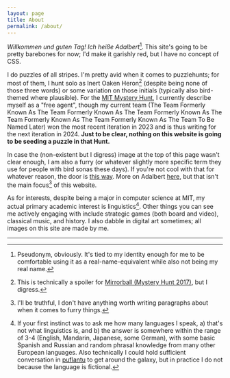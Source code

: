 ```yaml
---
layout: page
title: About
permalink: /about/
---
```


*Willkommen und guten Tag! Ich heiße Adalbert*[^name]. This site's going to be pretty barebones for now; I'd make it garishly red, but I have no concept of CSS.

<!-- ![Hello!]( "Uh, is this how waving works? OK.") -->

I do puzzles of all stripes. I'm pretty avid when it comes to puzzlehunts; for most of them, I hunt solo as Inert Oaken Heron[^heron] (despite being none of those three words) or some variation on those initials (typically also bird-themed where plausible). For the [MIT Mystery Hunt](https://puzzles.mit.edu/), I currently describe myself as a "free agent", though my current team (The Team Formerly Known As The Team Formerly Known As The Team Formerly Known As The Team Formerly Known As The Team Formerly Known As The Team To Be Named Later) won the most recent iteration in 2023 and is thus writing for the next iteration in 2024. **Just to be clear, nothing on this website is going to be seeding a puzzle in that Hunt.**

In case the (non-existent but I digress) image at the top of this page wasn't clear enough, I am also a furry (or whatever slightly more specific term they use for people with bird sonas these days). If you're not cool with that for whatever reason, the door is [this way](https://soatok.blog/2023/01/27/dogwhistles-and-other-falsehoods-uttered-about-furries/). More on Adalbert [here](/about/adalbert.md), but that isn't the main focus[^focus] of this website.

As for interests, despite being a major in computer science at MIT, my actual primary academic interest is linguistics[^linguistics]. Other things you can see me actively engaging with include strategic games (both board and video), classical music, and history. I also dabble in digital art sometimes; all images on this site are made by me.

---

[^name]: Pseudonym, obviously. It's tied to my identity enough for me to be comfortable using it as a real-name-equivalent while also not being my real name.
[^heron]: This is technically a spoiler for [Mirrorball (Mystery Hunt 2017)](https://puzzles.mit.edu/2017/puzzle/mirrorball.html), but I digress.
[^focus]: I'll be truthful, I don't have anything worth writing paragraphs about when it comes to furry things.
[^linguistics]: If your first instinct was to ask me how many languages I speak, a) that's not what linguistics is, and b) the answer is somewhere within the range of 3-4 (English, Mandarin, Japanese, some German), with some basic Spanish and Russian and random phrasal knowledge from many other European languages. Also technically I could hold sufficient conversation in [puflantu](https://2019.galacticpuzzlehunt.com/artifacts.html) to get around the galaxy, but in practice I do not because the language is fictional.